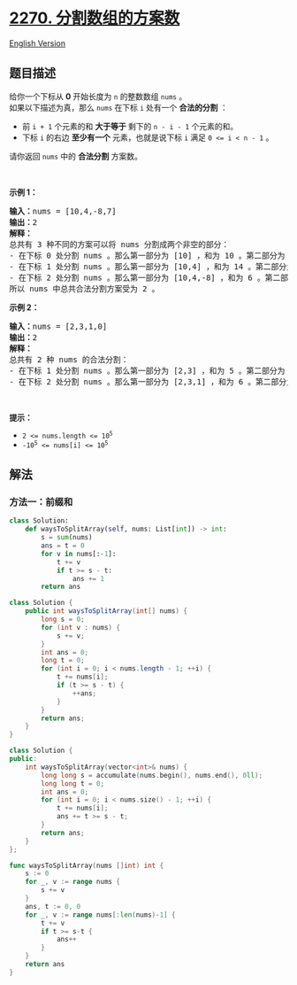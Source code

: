 # [2270. 分割数组的方案数](https://leetcode.cn/problems/number-of-ways-to-split-array)

[English Version](/solution/2200-2299/2270.Number%20of%20Ways%20to%20Split%20Array/README_EN.md)

<!-- tags:数组,前缀和 -->

<!-- difficulty:中等 -->

## 题目描述

<!-- 这里写题目描述 -->

<p>给你一个下标从 <strong>0</strong>&nbsp;开始长度为 <code>n</code>&nbsp;的整数数组&nbsp;<code>nums</code>&nbsp;。<br />
<span style="">如果以下描述为真，那么</span><span style=""> </span><code>nums</code>&nbsp;在下标 <code>i</code>&nbsp;处有一个 <strong>合法的分割</strong>&nbsp;：</p>

<ul>
	<li>前&nbsp;<code>i + 1</code>&nbsp;个元素的和 <strong>大于等于</strong>&nbsp;剩下的&nbsp;<code>n - i - 1</code>&nbsp;个元素的和。</li>
	<li>下标 <code>i</code>&nbsp;的右边 <strong>至少有一个</strong>&nbsp;元素，也就是说下标&nbsp;<code>i</code>&nbsp;满足&nbsp;<code>0 &lt;= i &lt; n - 1</code>&nbsp;。</li>
</ul>

<p>请你返回&nbsp;<code>nums</code>&nbsp;中的&nbsp;<strong>合法分割</strong>&nbsp;方案数。</p>

<p>&nbsp;</p>

<p><strong>示例 1：</strong></p>

<pre>
<b>输入：</b>nums = [10,4,-8,7]
<b>输出：</b>2
<b>解释：</b>
总共有 3 种不同的方案可以将 nums 分割成两个非空的部分：
- 在下标 0 处分割 nums 。那么第一部分为 [10] ，和为 10 。第二部分为 [4,-8,7] ，和为 3 。因为 10 &gt;= 3 ，所以 i = 0 是一个合法的分割。
- 在下标 1 处分割 nums 。那么第一部分为 [10,4] ，和为 14 。第二部分为 [-8,7] ，和为 -1 。因为 14 &gt;= -1 ，所以 i = 1 是一个合法的分割。
- 在下标 2 处分割 nums 。那么第一部分为 [10,4,-8] ，和为 6 。第二部分为 [7] ，和为 7 。因为 6 &lt; 7 ，所以 i = 2 不是一个合法的分割。
所以 nums 中总共合法分割方案受为 2 。
</pre>

<p><strong>示例 2：</strong></p>

<pre>
<b>输入：</b>nums = [2,3,1,0]
<b>输出：</b>2
<b>解释：</b>
总共有 2 种 nums 的合法分割：
- 在下标 1 处分割 nums 。那么第一部分为 [2,3] ，和为 5 。第二部分为 [1,0] ，和为 1 。因为 5 &gt;= 1 ，所以 i = 1 是一个合法的分割。
- 在下标 2 处分割 nums 。那么第一部分为 [2,3,1] ，和为 6 。第二部分为 [0] ，和为 0 。因为 6 &gt;= 0 ，所以 i = 2 是一个合法的分割。
</pre>

<p>&nbsp;</p>

<p><strong>提示：</strong></p>

<ul>
	<li><code>2 &lt;= nums.length &lt;= 10<sup>5</sup></code></li>
	<li><code>-10<sup>5</sup> &lt;= nums[i] &lt;= 10<sup>5</sup></code></li>
</ul>

## 解法

### 方法一：前缀和

<!-- tabs:start -->

```python
class Solution:
    def waysToSplitArray(self, nums: List[int]) -> int:
        s = sum(nums)
        ans = t = 0
        for v in nums[:-1]:
            t += v
            if t >= s - t:
                ans += 1
        return ans
```

```java
class Solution {
    public int waysToSplitArray(int[] nums) {
        long s = 0;
        for (int v : nums) {
            s += v;
        }
        int ans = 0;
        long t = 0;
        for (int i = 0; i < nums.length - 1; ++i) {
            t += nums[i];
            if (t >= s - t) {
                ++ans;
            }
        }
        return ans;
    }
}
```

```cpp
class Solution {
public:
    int waysToSplitArray(vector<int>& nums) {
        long long s = accumulate(nums.begin(), nums.end(), 0ll);
        long long t = 0;
        int ans = 0;
        for (int i = 0; i < nums.size() - 1; ++i) {
            t += nums[i];
            ans += t >= s - t;
        }
        return ans;
    }
};
```

```go
func waysToSplitArray(nums []int) int {
	s := 0
	for _, v := range nums {
		s += v
	}
	ans, t := 0, 0
	for _, v := range nums[:len(nums)-1] {
		t += v
		if t >= s-t {
			ans++
		}
	}
	return ans
}
```

<!-- tabs:end -->

<!-- end -->
